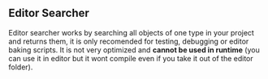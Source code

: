 ## Editor Searcher

Editor searcher works by searching all objects of one type in your project and returns them, it is only recomended for testing, debugging or editor baking scripts. It is not very optimized and **cannot be used in runtime** (you can use it in editor but it wont compile even if you take it out of the editor folder).